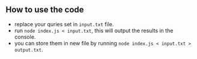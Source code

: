 ## How to use the code
- replace your quries set in `input.txt` file.
- run `node index.js < input.txt`, this will output the results in the console.
- you can store them in new file by running `node index.js < input.txt > output.txt`.
